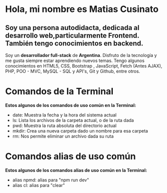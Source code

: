 # Hola, mi nombre es Matias Cusinato
##  Soy una persona autodidacta, dedicada al desarrollo web,particularmente Frontend. También tengo conocimientos en backend.
Soy un **desarrollador full-stack** de **Argentina**.
Disfruto de la tecnología y me gusta siempre estar aprendiendo nuevos temas. Tengo algunos conocimientos en  HTML5, CSS, Bootstrap , JavaScript, Fetch (Antes AJAX), PHP, POO - MVC, MySQL - SQL y API's, Git y Github, entre otros.

# Comandos de la Terminal 
**Estos algunos de los comandos de uso común en la Terminal:**
* date:	Muestra la fecha y la hora del sistema actual
* ls:	Lista los archivos de la carpeta actual, o de la ruta dada
* pwd:	Muestra la ruta absoluta del directorio actual
* mkdir:	Crea una nueva carpeta dado un nombre para esa carpeta
* rm:	Nos permite eliminar un archivo dada su ruta


# Comandos alias de uso común
**Estos algunos de los comandos alias de uso común en la Terminal:**
* alias npmd: alias para "npm run dev"
* alias cl:	alias para "clear"
